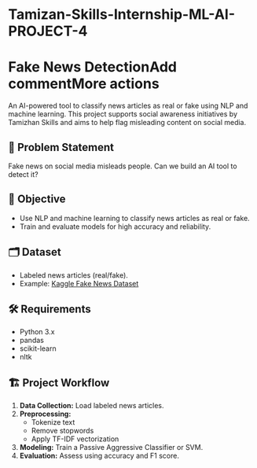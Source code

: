 # Tamizan-Skills-Internship-ML-AI-PROJECT-4
# Fake News DetectionAdd commentMore actions
An AI-powered tool to classify news articles as real or fake using NLP and machine learning. This project supports social awareness initiatives by Tamizhan Skills and aims to help flag misleading content on social media.
## 🚩 Problem Statement
Fake news on social media misleads people. Can we build an AI tool to detect it?
## 🎯 Objective
- Use NLP and machine learning to classify news articles as real or fake.
- Train and evaluate models for high accuracy and reliability.
## 🗂️ Dataset
- Labeled news articles (real/fake).
- Example: [Kaggle Fake News Dataset](https://www.kaggle.com/datasets/clmentbisaillon/fake-and-real-news-dataset)
## 🛠️ Requirements
- Python 3.x
- pandas
- scikit-learn
- nltk
## 🏗️ Project Workflow
1. **Data Collection:** Load labeled news articles.
2. **Preprocessing:** 
    - Tokenize text
    - Remove stopwords
    - Apply TF-IDF vectorization
3. **Modeling:** Train a Passive Aggressive Classifier or SVM.
4. **Evaluation:** Assess using accuracy and F1 score.
